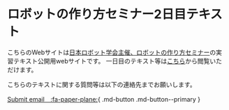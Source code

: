 # ロボットの作り方セミナー2日目テキスト

こちらのWebサイトは[日本ロボット学会主催、ロボットの作り方セミナー](https://www.rsj.or.jp/event/seminar/news/2022/S142.html)の実習テキスト公開用webサイトです。
一日目のテキスト等は[こちら](https://kogakuin-mobility-system-lab.github.io/rsj-seminar-142/)から閲覧いただけます。

こちらのテキストに関する質問等は以下の連絡先までお願いします。

[Submit email　:fa-paper-plane:](mailto:masaya.kataoka@tier4.jp){ .md-button .md-button--primary }